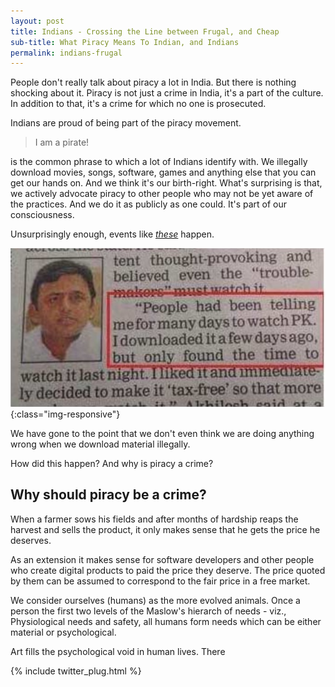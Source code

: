 ```yaml
---
layout: post
title: Indians - Crossing the Line between Frugal, and Cheap
sub-title: What Piracy Means To Indian, and Indians
permalink: indians-frugal
---
```


People don't really talk about piracy a lot in India. But there is nothing shocking about it. Piracy is not just a crime in India, it's a part of the culture. In addition to that, it's a crime for which no one is prosecuted.

Indians are proud of being part of the piracy movement.

> I am a pirate!

is the common phrase to which a lot of Indians identify with. We illegally download movies, songs, software, games and anything else that you can get our hands on. And we think it's our birth-right. What's surprising is that, we actively advocate piracy to other people who may not be yet aware of the practices. And we do it as publicly as one could. It's part of our consciousness.

<!--break-->

Unsurprisingly enough, events like [*these*](http://indianexpress.com/article/india/india-others/up-cm-akhilesh-yadav-invites-wrath-for-downloading-pk/) happen.

![Akhilesh Yadav (UP CM) accepts to downloading the movie PK ](/public/akhilesh.jpg){:class="img-responsive"}

We have gone to the point that we don't even think we are doing anything wrong when we download material illegally.

How did this happen? And why is piracy a crime?

## Why should piracy be a crime?

When a farmer sows his fields and after months of hardship reaps the harvest and sells the product, it only makes sense that he gets the price he deserves.

As an extension it makes sense for software developers and other people who create digital products to paid the price they deserve. The price quoted by them can be assumed to correspond to the fair price in a free market.

We consider ourselves (humans) as the more evolved animals. Once a person the first two levels of the Maslow's hierarch of needs - viz., Physiological needs and safety, all humans form needs which can be either material or psychological.

Art fills the psychological void in human lives. There

{% include twitter_plug.html %}
